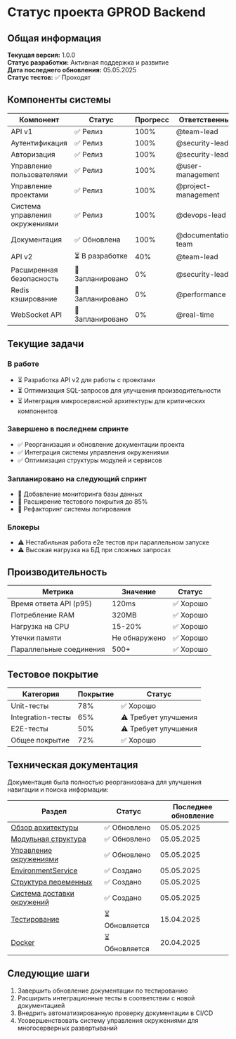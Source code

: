 # Статус проекта GPROD Backend

## Общая информация

**Текущая версия:** 1.0.0  
**Статус разработки:** Активная поддержка и развитие  
**Дата последнего обновления:** 05.05.2025  
**Статус тестов:** ✅ Проходят

## Компоненты системы

| Компонент | Статус | Прогресс | Ответственный |
|-----------|--------|----------|---------------|
| API v1 | ✅ Релиз | 100% | @team-lead |
| Аутентификация | ✅ Релиз | 100% | @security-lead |
| Авторизация | ✅ Релиз | 100% | @security-lead |
| Управление пользователями | ✅ Релиз | 100% | @user-management |
| Управление проектами | ✅ Релиз | 100% | @project-management |
| Система управления окружениями | ✅ Релиз | 100% | @devops-lead |
| Документация | ✅ Обновлена | 100% | @documentation-team |
| API v2 | ⏳ В разработке | 40% | @team-lead |
| Расширенная безопасность | 📅 Запланировано | 0% | @security-lead |
| Redis кэширование | 📅 Запланировано | 0% | @performance |
| WebSocket API | 📅 Запланировано | 0% | @real-time |

## Текущие задачи

### В работе
- ⏳ Разработка API v2 для работы с проектами
- ⏳ Оптимизация SQL-запросов для улучшения производительности
- ⏳ Интеграция микросервисной архитектуры для критических компонентов

### Завершено в последнем спринте
- ✅ Реорганизация и обновление документации проекта
- ✅ Интеграция системы управления окружениями
- ✅ Оптимизация структуры модулей и сервисов

### Запланировано на следующий спринт
- 📅 Добавление мониторинга базы данных
- 📅 Расширение тестового покрытия до 85%
- 📅 Рефакторинг системы логирования

### Блокеры
- ⚠️ Нестабильная работа e2e тестов при параллельном запуске
- ⚠️ Высокая нагрузка на БД при сложных запросах

## Производительность

| Метрика | Значение | Статус |
|---------|----------|--------|
| Время ответа API (p95) | 120ms | ✅ Хорошо |
| Потребление RAM | 320MB | ✅ Хорошо |
| Нагрузка на CPU | 15-20% | ✅ Хорошо |
| Утечки памяти | Не обнаружено | ✅ Хорошо |
| Параллельные соединения | 500+ | ✅ Хорошо |

## Тестовое покрытие

| Категория | Покрытие | Статус |
|-----------|----------|--------|
| Unit-тесты | 78% | ✅ Хорошо |
| Integration-тесты | 65% | ⚠️ Требует улучшения |
| E2E-тесты | 50% | ⚠️ Требует улучшения |
| Общее покрытие | 72% | ✅ Хорошо |

## Техническая документация

Документация была полностью реорганизована для улучшения навигации и поиска информации:

| Раздел | Статус | Последнее обновление |
|--------|--------|----------------------|
| [Обзор архитектуры](architecture/overview.md) | ✅ Обновлено | 05.05.2025 |
| [Модульная структура](architecture/modules.md) | ✅ Обновлено | 05.05.2025 |
| [Управление окружениями](environments/README.md) | ✅ Обновлено | 05.05.2025 |
| [EnvironmentService](environments/environment-service.md) | ✅ Создано | 05.05.2025 |
| [Структура переменных](environments/environment-structure.md) | ✅ Создано | 05.05.2025 |
| [Система доставки окружений](environments/environment-delivery.md) | ✅ Создано | 05.05.2025 |
| [Тестирование](testing/README.md) | ⏳ Обновляется | 15.04.2025 |
| [Docker](docker/README.md) | ⏳ Обновляется | 20.04.2025 |

## Следующие шаги

1. Завершить обновление документации по тестированию
2. Расширить интеграционные тесты в соответствии с новой документацией
3. Внедрить автоматизированную проверку документации в CI/CD
4. Усовершенствовать систему управления окружениями для многосерверных развертываний

